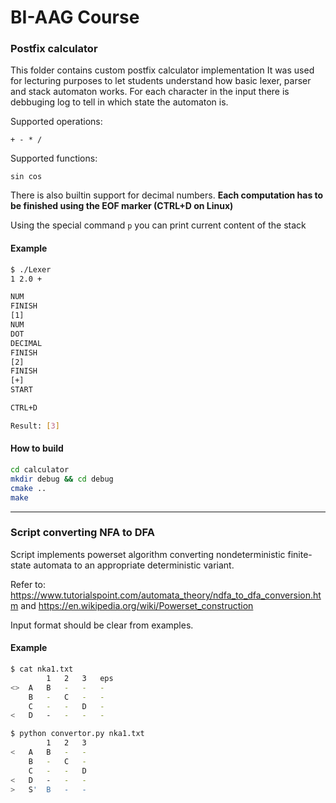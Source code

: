 # BI-AAG Course

### Postfix calculator
This folder contains custom postfix calculator implementation
It was used for lecturing purposes to let students understand how basic lexer, parser and stack automaton works.
For each character in the input there is debbuging log to tell in which state the automaton is.

Supported operations:
```
+ - * /
```
Supported functions:
```
sin cos
```
There is also builtin support for decimal numbers.
**Each computation has to be finished using the EOF marker (CTRL+D on Linux)**

Using the special command `p` you can print current content of the stack

#### Example
```bash
$ ./Lexer
1 2.0 +

NUM
FINISH
[1]
NUM
DOT
DECIMAL
FINISH
[2]
FINISH
[+]
START

CTRL+D

Result: [3]
```

#### How to build
```bash
cd calculator
mkdir debug && cd debug
cmake ..
make
```

---

### Script converting NFA to DFA
Script implements powerset algorithm converting nondeterministic finite-state automata to an appropriate deterministic variant.

Refer to:
https://www.tutorialspoint.com/automata_theory/ndfa_to_dfa_conversion.htm
and
https://en.wikipedia.org/wiki/Powerset_construction

Input format should be clear from examples.

#### Example
```bash
$ cat nka1.txt 
		1	2	3	eps
<>	A	B	-	-	-
	B	-	C	-	-
	C	-	-	D	-
<	D	-	-	-	-

$ python convertor.py nka1.txt
		1	2	3
<	A	B	-	-
	B	-	C	-
	C	-	-	D
<	D	-	-	-
>	S'	B	-	-
```
